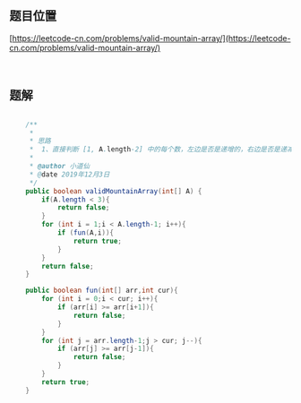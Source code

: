 ## 题目位置
[https://leetcode-cn.com/problems/valid-mountain-array/](https://leetcode-cn.com/problems/valid-mountain-array/)

<br/>

## 题解

```java

    /**
     *
     * 思路
     *  1、直接判断 [1, A.length-2] 中的每个数，左边是否是递增的，右边是否是递减的
     *
     * @author 小道仙
     * @date 2019年12月3日
     */
    public boolean validMountainArray(int[] A) {
        if(A.length < 3){
            return false;
        }
        for (int i = 1;i < A.length-1; i++){
            if (fun(A,i)){
                return true;
            }
        }
        return false;
    }

    public boolean fun(int[] arr,int cur){
        for (int i = 0;i < cur; i++){
            if (arr[i] >= arr[i+1]){
                return false;
            }
        }
        for (int j = arr.length-1;j > cur; j--){
            if (arr[j] >= arr[j-1]){
                return false;
            }
        }
        return true;
    }

```